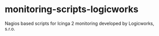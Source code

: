 # monitoring-scripts-logicworks

Nagios based scripts for Icinga 2 monitoring developed by Logicworks, s.r.o.

